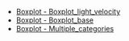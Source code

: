 - [Boxplot - Boxplot_light_velocity](Boxplot/boxplot_light_velocity.md 'include :type=code')
- [Boxplot - Boxplot_base](Boxplot/boxplot_base.md 'include :type=code')
- [Boxplot - Multiple_categories](Boxplot/multiple_categories.md 'include :type=code')
